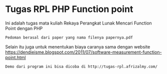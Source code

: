 # Tugas RPL PHP Function point
Ini adalah tugas mata kuliah Rekaya Perangkat Lunak Mencari Function Point dengan PHP
```
Pedoman berasal dari paper yang nama filenya papernya.pdf
```
Selain itu juga untuk menentukan biaya caranya sama dengan website https://dendieisme.blogspot.com/2011/07/software-measurement-function-point.html
```
Demo dari program ini bisa dicoba di http://tugas-rpl.afrizalmy.com/
```